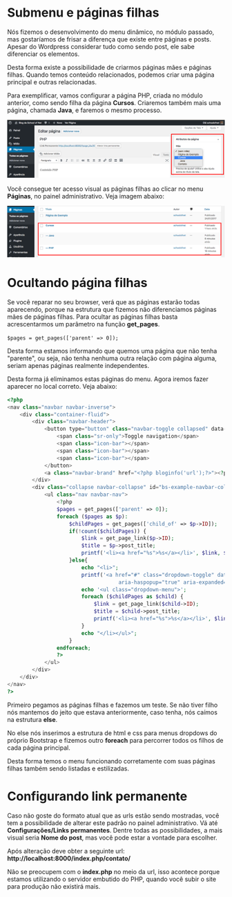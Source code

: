 # Submenu e páginas filhas

Nós fizemos o desenvolvimento do menu dinâmico, no módulo passado, mas gostaríamos de frisar a diferença que existe entre páginas e posts. Apesar do Wordpress considerar tudo como sendo post, ele sabe diferenciar os elementos.

Desta forma existe a possibilidade de criarmos páginas mães e páginas filhas. Quando temos conteúdo relacionados, podemos criar uma página principal e outras relacionadas.

Para exemplificar, vamos configurar a página PHP, criada no módulo anterior, como sendo filha da página **Cursos**. Criaremos também mais uma página, chamada **Java**, e faremos o mesmo processo.

![wp_page_child](./images/wp_page_child.png "wp_page_child")

Você consegue ter acesso visual as páginas filhas ao clicar no menu **Páginas**, no painel administrativo. Veja imagem abaixo:

![wp_page_child_list](./images/wp_page_child_list.png "wp_page_child_list")

# Ocultando página filhas

Se você reparar no seu browser, verá que as páginas estarão todas aparecendo, porque na estrutura que fizemos não diferenciamos páginas mães de páginas filhas. Para ocultar as páginas filhas basta acrescentarmos um parâmetro na função **get_pages**.

`$pages = get_pages(['parent' => 0]);`

Desta forma estamos informando que quemos uma página que não tenha "parente", ou seja, não tenha nenhuma outra relação com página alguma, seriam apenas páginas realmente independentes.

Desta forma já eliminamos estas páginas do menu. Agora iremos fazer aparecer no local correto. Veja abaixo:

```php
<?php
<nav class="navbar navbar-inverse">
    <div class="container-fluid">
        <div class="navbar-header">
            <button type="button" class="navbar-toggle collapsed" data-toggle="collapse" data-target="#bs-example-navbar-collapse-1" aria-expanded="false">
                <span class="sr-only">Toggle navigation</span>
                <span class="icon-bar"></span>
                <span class="icon-bar"></span>
                <span class="icon-bar"></span>
            </button>
            <a class="navbar-brand" href="<?php bloginfo('url');?>"><?php bloginfo('name');?></a>
        </div>
        <div class="collapse navbar-collapse" id="bs-example-navbar-collapse-1">
            <ul class="nav navbar-nav">
                <?php
                $pages = get_pages(['parent' => 0]);
                foreach ($pages as $p):
                    $childPages = get_pages(['child_of' => $p->ID]);
                    if(!count($childPages)) {
                        $link = get_page_link($p->ID);
                        $title = $p->post_title;
                        printf('<li><a href="%s">%s</a></li>', $link, $title);
                    }else{
                        echo "<li>";
                        printf('<a href="#" class="dropdown-toggle" data-toggle="dropdown" role="button"
                                    aria-haspopup="true" aria-expanded="false">%s<span class="caret"></span></a>',$p->post_title);
                        echo '<ul class="dropdown-menu">';
                        foreach ($childPages as $child) {
                            $link = get_page_link($child->ID);
                            $title = $child->post_title;
                            printf('<li><a href="%s">%s</a></li>', $link, $title);
                        }
                        echo "</li></ul>";
                    }
                endforeach;
                ?>
            </ul>
        </div>
    </div>
</nav>
?>
```

Primeiro pegamos as páginas filhas e fazemos um teste. Se não tiver filho nós mantemos do jeito que estava anteriormente, caso tenha, nós caímos na estrutura **else**.

No else nós inserimos a estrutura de html e css para menus dropdows do próprio Bootstrap e fizemos outro **foreach** para percorrer todos os filhos de cada página principal.

Desta forma temos o menu funcionando corretamente com suas páginas filhas também sendo listadas e estilizadas.

# Configurando link permanente

Caso não goste do formato atual que as urls estão sendo mostradas, você tem a possibilidade de alterar este padrão no painel administrativo. Vá até **Configurações/Links permanentes**. Dentre todas as possibilidades, a mais visual seria **Nome do post**, mas você pode estar a vontade para escolher.

Após alteração deve obter a seguinte url: **http://localhost:8000/index.php/contato/**

Não se preocupem com o **index.php** no meio da url, isso acontece porque estamos utilizando o servidor embutido do PHP, quando você subir o site para produção não existirá mais.